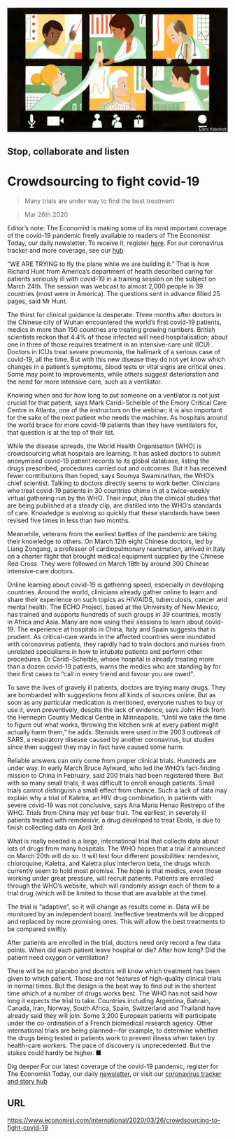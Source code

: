 ![](./images/20200328_IRD001_1.jpg)

## Stop, collaborate and listen

# Crowdsourcing to fight covid-19

> Many trials are under way to find the best treatment

> Mar 26th 2020

Editor’s note: The Economist is making some of its most important coverage of the covid-19 pandemic freely available to readers of The Economist Today, our daily newsletter. To receive it, register [here](https://www.economist.com//newslettersignup). For our coronavirus tracker and more coverage, see our [hub](https://www.economist.com//coronavirus)

“WE ARE TRYING to fly the plane while we are building it.” That is how Richard Hunt from America’s department of health described caring for patients seriously ill with covid-19 in a training session on the subject on March 24th. The session was webcast to almost 2,000 people in 39 countries (most were in America). The questions sent in advance filled 25 pages, said Mr Hunt.

The thirst for clinical guidance is desperate. Three months after doctors in the Chinese city of Wuhan encountered the world’s first covid-19 patients, medics in more than 150 countries are treating growing numbers. British scientists reckon that 4.4% of those infected will need hospitalisation; about one in three of those requires treatment in an intensive-care unit (ICU). Doctors in ICUs treat severe pneumonia, the hallmark of a serious case of covid-19, all the time. But with this new disease they do not yet know which changes in a patient’s symptoms, blood tests or vital signs are critical ones. Some may point to improvements, while others suggest deterioration and the need for more intensive care, such as a ventilator.

Knowing when and for how long to put someone on a ventilator is not just crucial for that patient, says Mark Caridi-Scheible of the Emory Critical Care Centre in Atlanta, one of the instructors on the webinar; it is also important for the sake of the next patient who needs the machine. As hospitals around the world brace for more covid-19 patients than they have ventilators for, that question is at the top of their list.

While the disease spreads, the World Health Organisation (WHO) is crowdsourcing what hospitals are learning. It has asked doctors to submit anonymised covid-19 patient records to its global database, listing the drugs prescribed, procedures carried out and outcomes. But it has received fewer contributions than hoped, says Soumya Swaminathan, the WHO’s chief scientist. Talking to doctors directly seems to work better. Clinicians who treat covid-19 patients in 30 countries chime in at a twice-weekly virtual gathering run by the WHO. Their input, plus the clinical studies that are being published at a steady clip, are distilled into the WHO’s standards of care. Knowledge is evolving so quickly that these standards have been revised five times in less than two months.

Meanwhile, veterans from the earliest battles of the pandemic are taking their knowledge to others. On March 12th eight Chinese doctors, led by Liang Zongang, a professor of cardiopulmonary reanimation, arrived in Italy on a charter flight that brought medical equipment supplied by the Chinese Red Cross. They were followed on March 18th by around 300 Chinese intensive-care doctors.

Online learning about covid-19 is gathering speed, especially in developing countries. Around the world, clinicians already gather online to learn and share their experience on such topics as HIV/AIDS, tuberculosis, cancer and mental health. The ECHO Project, based at the University of New Mexico, has trained and supports hundreds of such groups in 39 countries, mostly in Africa and Asia. Many are now using their sessions to learn about covid-19. The experience at hospitals in China, Italy and Spain suggests that is prudent. As critical-care wards in the affected countries were inundated with coronavirus patients, they rapidly had to train doctors and nurses from unrelated specialisms in how to intubate patients and perform other procedures. Dr Caridi-Scheible, whose hospital is already treating more than a dozen covid-19 patients, warns the medics who are standing by for their first cases to “call in every friend and favour you are owed”.

To save the lives of gravely ill patients, doctors are trying many drugs. They are bombarded with suggestions from all kinds of sources online. But as soon as any particular medication is mentioned, everyone rushes to buy or use it, even preventively, despite the lack of evidence, says John Hick from the Hennepin County Medical Centre in Minneapolis. “Until we take the time to figure out what works, throwing the kitchen sink at every patient might actually harm them,” he adds. Steroids were used in the 2003 outbreak of SARS, a respiratory disease caused by another coronavirus, but studies since then suggest they may in fact have caused some harm.

Reliable answers can only come from proper clinical trials. Hundreds are under way. In early March Bruce Aylward, who led the WHO’s fact-finding mission to China in February, said 200 trials had been registered there. But with so many small trials, it was difficult to enroll enough patients. Small trials cannot distinguish a small effect from chance. Such a lack of data may explain why a trial of Kaletra, an HIV drug combination, in patients with severe covid-19 was not conclusive, says Ana Maria Henao Restrepo of the WHO. Trials from China may yet bear fruit. The earliest, in severely ill patients treated with remdesivir, a drug developed to treat Ebola, is due to finish collecting data on April 3rd.

What is really needed is a large, international trial that collects data about lots of drugs from many hospitals. The WHO hopes that a trial it announced on March 20th will do so. It will test four different possibilities: remdesivir, chloroquine, Kaletra, and Kaletra plus interferon beta, the drugs which currently seem to hold most promise. The hope is that medics, even those working under great pressure, will recruit patients. Patients are enrolled through the WHO’s website, which will randomly assign each of them to a trial drug (which will be limited to those that are available at the time).

The trial is “adaptive”, so it will change as results come in. Data will be monitored by an independent board. Ineffective treatments will be dropped and replaced by more promising ones. This will allow the best treatments to be compared swiftly.

After patients are enrolled in the trial, doctors need only record a few data points. When did each patient leave hospital or die? After how long? Did the patient need oxygen or ventilation?

There will be no placebo and doctors will know which treatment has been given to which patient. Those are not features of high-quality clinical trials in normal times. But the design is the best way to find out in the shortest time which of a number of drugs works best. The WHO has not said how long it expects the trial to take. Countries including Argentina, Bahrain, Canada, Iran, Norway, South Africa, Spain, Switzerland and Thailand have already said they will join. Some 3,200 European patients will participate under the co-ordination of a French biomedical research agency. Other international trials are being planned—for example, to determine whether the drugs being tested in patients work to prevent illness when taken by health-care workers. The pace of discovery is unprecedented. But the stakes could hardly be higher. ■

Dig deeper:For our latest coverage of the covid-19 pandemic, register for The Economist Today, our daily [newsletter](https://www.economist.com//newslettersignup), or visit our [coronavirus tracker and story hub](https://www.economist.com//coronavirus)

## URL

https://www.economist.com/international/2020/03/26/crowdsourcing-to-fight-covid-19

